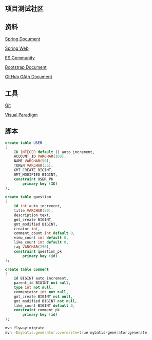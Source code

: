 ## 项目测试社区

## 资料
[Spring Document](https://spring.io/guides)

[Spring Web](https://spring.io/guides/gs/serving-web-content/)

[ES Community](https://elasticsearch.cn/)

[Bootstrap Document](https://v3.bootcss.com/getting-started/)

[GitHub OAth Document](https://developer.github.com/apps/building-github-apps/creating-a-github-app/)

## 工具
[Git](https://git-scm.com/download)

[Visual Paradigm](https://www.visual-paradigm.com/cn/)

## 脚本
```sql
create table USER
(
    ID INTEGER default () auto_increment,
    ACCOUNT_ID VARCHAR(100),
    NAME VARCHAR(50),
    TOKEN VARCHAR(36),
    GMT_CREATE BIGINT,
    GMT_MODIFIED BIGINT,
    constraint USER_PK
        primary key (ID)
);
```
```sql
create table question
(
    id int auto_increment,
    title VARCHAR(50),
    description text,
    gmt_create BIGINT,
    gmt_modified BIGINT,
    creator int,
    comment_count int default 0,
    view_count int default 0,
    like_count int default 0,
    tag VARCHAR(256),
    constraint question_pk
        primary key (id)
);
```
```sql
create table comment
(
	id BIGINT auto_increment,
	parent_id BIGINT not null,
	type int not null,
	commentator int not null,
	gmt_create BIGINT not null,
	gmt_modified BIGINT not null,
	like_count BIGINT default 0,
	constraint comment_pk
		primary key (id)
);
```

````bash
mvn flyway:migrate
mvn -Dmybatis.generator.overwrite=true mybatis-generator:generate
````